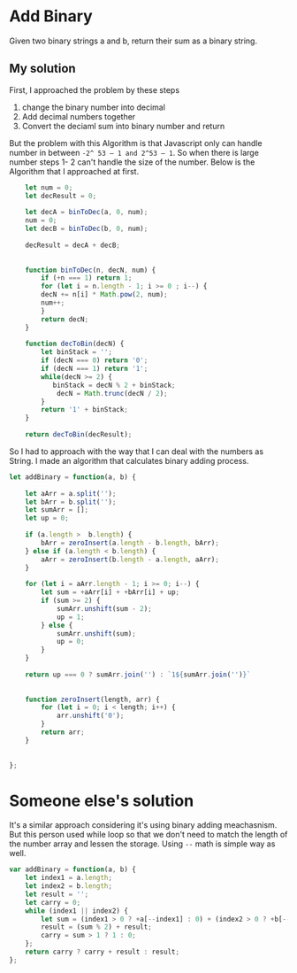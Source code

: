 # Add Binary 

Given two binary strings a and b, return their sum as a binary string.

## My solution
First, I approached the problem by these steps
1. change the binary number into decimal
2. Add decimal numbers together
3. Convert the deciaml sum into binary number and return

But the problem with this Algorithm is that Javascript only can handle number in between `-2^ 53 – 1 and 2^53 – 1`. So when there is large number steps 1- 2 can't handle the size of the number.
Below is the Algorithm that I approached at first. 
```js
    let num = 0;
    let decResult = 0;
    
    let decA = binToDec(a, 0, num);
    num = 0;
    let decB = binToDec(b, 0, num);
    
    decResult = decA + decB;
    
    
    function binToDec(n, decN, num) {
        if (+n === 1) return 1;
        for (let i = n.length - 1; i >= 0 ; i--) {
        decN += n[i] * Math.pow(2, num);
        num++;
        }
        return decN;
    }
    
    function decToBin(decN) {
        let binStack = '';
        if (decN === 0) return '0';
        if (decN === 1) return '1';
        while(decN >= 2) {
           binStack = decN % 2 + binStack;
            decN = Math.trunc(decN / 2);
        }
        return '1' + binStack;
    }
    
    return decToBin(decResult);
```

So I had to approach with the way that I can deal with the numbers as String. I made an algorithm that calculates binary adding process. 
```js
let addBinary = function(a, b) {
    
    let aArr = a.split('');
    let bArr = b.split('');
    let sumArr = [];
    let up = 0;
    
    if (a.length >  b.length) {
        bArr = zeroInsert(a.length - b.length, bArr);
    } else if (a.length < b.length) {
        aArr = zeroInsert(b.length - a.length, aArr);
    }
    
    for (let i = aArr.length - 1; i >= 0; i--) {
        let sum = +aArr[i] + +bArr[i] + up;
        if (sum >= 2) {
            sumArr.unshift(sum - 2);
            up = 1;
        } else {
            sumArr.unshift(sum);
            up = 0;
        }
    }
    
    return up === 0 ? sumArr.join('') : `1${sumArr.join('')}`
    
    
    function zeroInsert(length, arr) {
        for (let i = 0; i < length; i++) {
            arr.unshift('0');
        }
        return arr;
    }
    
    
};
```

# Someone else's solution
It's a similar approach considering it's using binary adding meachasnism. But this person used while loop so that we don't need to match the length of the number array and lessen the storage. Using `--` math is simple way as well. 
```js
var addBinary = function(a, b) {
    let index1 = a.length;
    let index2 = b.length;
    let result = '';
    let carry = 0;
    while (index1 || index2) {
        let sum = (index1 > 0 ? +a[--index1] : 0) + (index2 > 0 ? +b[--index2] : 0) + carry;
        result = (sum % 2) + result;
        carry = sum > 1 ? 1 : 0;
    };
    return carry ? carry + result : result;
};
```
